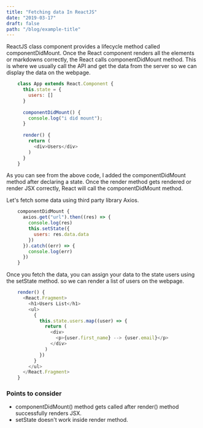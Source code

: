 ```yaml
---
title: "Fetching data In ReactJS"
date: "2019-03-17"
draft: false
path: "/blog/example-title"
---
```


ReactJS class component provides a lifecycle method called componentDidMount. Once the React component renders all the elements or markdowns correctly, the React calls componentDidMount method. This is where we usually call the API and get the data from the server so we can display the data on the webpage.


```js
    class App extends React.Component {
      this.state = {
        users: []
      }
    
      componentDidMount() {
        console.log("i did mount");
      }
    
      render() {
        return (
          <div>Users</div>
        )
      }
    }
```
  
As you can see from the above code, I added the componentDidMount method after declaring a state. Once the render method gets rendered or render JSX correctly, React will call the componentDidMount method.
  
Let's fetch some data using third party library Axios.

```js  
    componentDidMount {
      axios.get("url").then((res) => {
        console.log(res)
        this.setState({
          users: res.data.data
        })
      }).catch((err) => {
        console.log(err)
      })
    }
```

Once you fetch the data, you can assign your data to the state users using the setState method. so we can render a list of users on the webpage.

```js
    render() {
      <React.Fragment>
        <h1>Users List</h1>
        <ul>
          {
            this.state.users.map((user) => {
              return (
                <div>
                  <p>{user.first_name} --> {user.email}</p>
                </div>
              )
            })
          }
        </ul>
      </React.Fragment>
    }
``` 

### Points to consider
- componentDidMount() method gets called after render() method successfully renders JSX.
- setState doesn't work inside render method.


